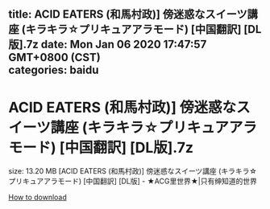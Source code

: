 
title: ACID EATERS (和馬村政)] 傍迷惑なスイーツ講座 (キラキラ☆プリキュアアラモード) [中国翻訳] [DL版].7z
date: Mon Jan 06 2020 17:47:57 GMT+0800 (CST)    
categories: baidu
---

# ACID EATERS (和馬村政)] 傍迷惑なスイーツ講座 (キラキラ☆プリキュアアラモード) [中国翻訳] [DL版].7z
size: 13.20 MB
 [ACID EATERS (和馬村政)] 傍迷惑なスイーツ講座 (キラキラ☆プリキュアアラモード) [中国翻訳] [DL版] - ★ACG里世界★|只有绅知道的世界
 

[How to download](https://bpcam.bemobtrk.com/go/2ceec3aa-1ca2-46d6-b9ff-aaa5c184517c?jno=3699)
